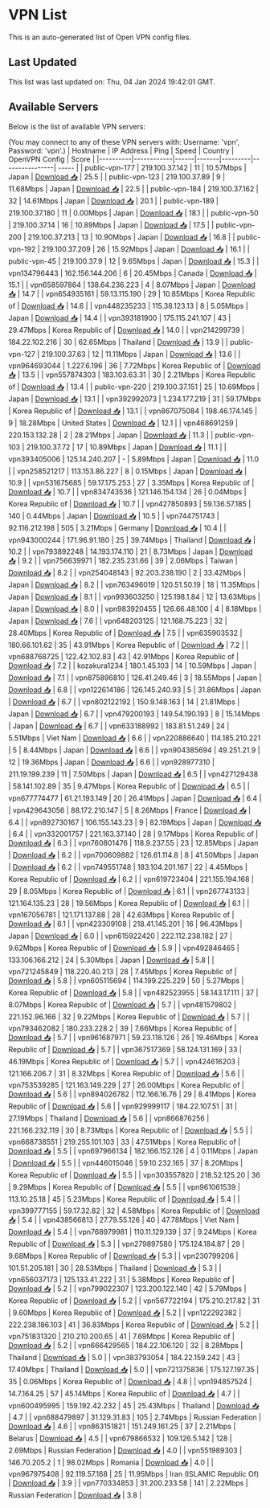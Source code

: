# VPN List

This is an auto-generated list of Open VPN config files.

## Last Updated

This list was last updated on: Thu, 04 Jan 2024 19:42:01 GMT.

## Available Servers

Below is the list of available VPN servers:

(You may connect to any of these VPN servers with: Username: 'vpn', Password: 'vpn'.)
| Hostname | IP Address | Ping | Speed | Country | OpenVPN Config | Score |
|----------|------------|------|-------|---------|----------------| ----- |
| public-vpn-177 | 219.100.37.142 | 11 | 10.57Mbps | Japan | [Download 📥](./configs/server_0_JP.ovpn) | 25.5 |
| public-vpn-123 | 219.100.37.89 | 9 | 11.68Mbps | Japan | [Download 📥](./configs/server_1_JP.ovpn) | 22.5 |
| public-vpn-184 | 219.100.37.162 | 32 | 14.61Mbps | Japan | [Download 📥](./configs/server_2_JP.ovpn) | 20.1 |
| public-vpn-189 | 219.100.37.180 | 11 | 0.00Mbps | Japan | [Download 📥](./configs/server_3_JP.ovpn) | 18.1 |
| public-vpn-50 | 219.100.37.14 | 16 | 10.89Mbps | Japan | [Download 📥](./configs/server_4_JP.ovpn) | 17.5 |
| public-vpn-200 | 219.100.37.213 | 13 | 10.90Mbps | Japan | [Download 📥](./configs/server_5_JP.ovpn) | 16.8 |
| public-vpn-192 | 219.100.37.209 | 26 | 15.92Mbps | Japan | [Download 📥](./configs/server_6_JP.ovpn) | 16.1 |
| public-vpn-45 | 219.100.37.9 | 12 | 9.65Mbps | Japan | [Download 📥](./configs/server_7_JP.ovpn) | 15.3 |
| vpn134796443 | 162.156.144.206 | 6 | 20.45Mbps | Canada | [Download 📥](./configs/server_8_CA.ovpn) | 15.1 |
| vpn658597864 | 138.64.236.223 | 4 | 8.07Mbps | Japan | [Download 📥](./configs/server_9_JP.ovpn) | 14.7 |
| vpn654935161 | 59.13.115.190 | 29 | 10.85Mbps | Korea Republic of | [Download 📥](./configs/server_10_KR.ovpn) | 14.6 |
| vpn448235233 | 115.38.123.13 | 8 | 5.05Mbps | Japan | [Download 📥](./configs/server_11_JP.ovpn) | 14.4 |
| vpn393181900 | 175.115.241.107 | 43 | 29.47Mbps | Korea Republic of | [Download 📥](./configs/server_12_KR.ovpn) | 14.0 |
| vpn214299739 | 184.22.102.216 | 30 | 62.65Mbps | Thailand | [Download 📥](./configs/server_13_TH.ovpn) | 13.9 |
| public-vpn-127 | 219.100.37.63 | 12 | 11.11Mbps | Japan | [Download 📥](./configs/server_14_JP.ovpn) | 13.6 |
| vpn964693044 | 1.227.6.196 | 36 | 7.72Mbps | Korea Republic of | [Download 📥](./configs/server_15_KR.ovpn) | 13.5 |
| vpn557874303 | 183.103.63.31 | 30 | 2.21Mbps | Korea Republic of | [Download 📥](./configs/server_16_KR.ovpn) | 13.4 |
| public-vpn-220 | 219.100.37.151 | 25 | 10.69Mbps | Japan | [Download 📥](./configs/server_17_JP.ovpn) | 13.1 |
| vpn392992073 | 1.234.177.219 | 31 | 59.17Mbps | Korea Republic of | [Download 📥](./configs/server_18_KR.ovpn) | 13.1 |
| vpn867075084 | 198.46.174.145 | 9 | 18.28Mbps | United States | [Download 📥](./configs/server_19_US.ovpn) | 12.1 |
| vpn468691259 | 220.153.132.28 | 2 | 28.21Mbps | Japan | [Download 📥](./configs/server_20_JP.ovpn) | 11.3 |
| public-vpn-103 | 219.100.37.72 | 17 | 10.89Mbps | Japan | [Download 📥](./configs/server_21_JP.ovpn) | 11.1 |
| vpn393405006 | 125.14.240.207 | - | 5.89Mbps | Japan | [Download 📥](./configs/server_22_JP.ovpn) | 11.0 |
| vpn258521217 | 113.153.86.227 | 8 | 0.15Mbps | Japan | [Download 📥](./configs/server_23_JP.ovpn) | 10.9 |
| vpn531675685 | 59.17.175.253 | 27 | 3.35Mbps | Korea Republic of | [Download 📥](./configs/server_24_KR.ovpn) | 10.7 |
| vpn834743536 | 121.146.154.134 | 26 | 0.04Mbps | Korea Republic of | [Download 📥](./configs/server_25_KR.ovpn) | 10.7 |
| vpn427850893 | 59.136.57.185 | 140 | 0.44Mbps | Japan | [Download 📥](./configs/server_26_JP.ovpn) | 10.5 |
| vpn744751743 | 92.116.212.198 | 505 | 3.21Mbps | Germany | [Download 📥](./configs/server_27_DE.ovpn) | 10.4 |
| vpn943000244 | 171.96.91.180 | 25 | 39.74Mbps | Thailand | [Download 📥](./configs/server_28_TH.ovpn) | 10.2 |
| vpn793892248 | 14.193.174.110 | 21 | 8.73Mbps | Japan | [Download 📥](./configs/server_29_JP.ovpn) | 9.2 |
| vpn756639971 | 182.235.231.66 | 39 | 2.06Mbps | Taiwan | [Download 📥](./configs/server_30_TW.ovpn) | 8.2 |
| vpn254048143 | 92.203.238.190 | 2 | 33.42Mbps | Japan | [Download 📥](./configs/server_31_JP.ovpn) | 8.2 |
| vpn763496019 | 120.51.50.19 | 18 | 11.35Mbps | Japan | [Download 📥](./configs/server_32_JP.ovpn) | 8.1 |
| vpn993603250 | 125.198.1.84 | 12 | 13.63Mbps | Japan | [Download 📥](./configs/server_33_JP.ovpn) | 8.0 |
| vpn983920455 | 126.66.48.100 | 4 | 8.18Mbps | Japan | [Download 📥](./configs/server_34_JP.ovpn) | 7.6 |
| vpn648203125 | 121.168.75.223 | 32 | 28.40Mbps | Korea Republic of | [Download 📥](./configs/server_35_KR.ovpn) | 7.5 |
| vpn635903532 | 180.66.101.62 | 35 | 43.91Mbps | Korea Republic of | [Download 📥](./configs/server_36_KR.ovpn) | 7.2 |
| vpn688768725 | 122.42.102.83 | 43 | 42.91Mbps | Korea Republic of | [Download 📥](./configs/server_37_KR.ovpn) | 7.2 |
| kozakura1234 | 180.1.45.103 | 14 | 10.59Mbps | Japan | [Download 📥](./configs/server_38_JP.ovpn) | 7.1 |
| vpn875896810 | 126.41.249.46 | 3 | 18.55Mbps | Japan | [Download 📥](./configs/server_39_JP.ovpn) | 6.8 |
| vpn122614186 | 126.145.240.93 | 5 | 31.86Mbps | Japan | [Download 📥](./configs/server_40_JP.ovpn) | 6.7 |
| vpn802122192 | 150.9.148.163 | 14 | 21.81Mbps | Japan | [Download 📥](./configs/server_41_JP.ovpn) | 6.7 |
| vpn479200193 | 149.54.190.193 | 8 | 15.14Mbps | Japan | [Download 📥](./configs/server_42_JP.ovpn) | 6.7 |
| vpn633188992 | 183.81.51.249 | 24 | 5.51Mbps | Viet Nam | [Download 📥](./configs/server_43_VN.ovpn) | 6.6 |
| vpn220886640 | 114.185.210.221 | 5 | 8.44Mbps | Japan | [Download 📥](./configs/server_44_JP.ovpn) | 6.6 |
| vpn904385694 | 49.251.21.9 | 12 | 19.36Mbps | Japan | [Download 📥](./configs/server_45_JP.ovpn) | 6.6 |
| vpn928977310 | 211.19.199.239 | 11 | 7.50Mbps | Japan | [Download 📥](./configs/server_46_JP.ovpn) | 6.5 |
| vpn427129438 | 58.141.102.89 | 35 | 9.47Mbps | Korea Republic of | [Download 📥](./configs/server_47_KR.ovpn) | 6.5 |
| vpn677774477 | 61.21.193.149 | 20 | 26.41Mbps | Japan | [Download 📥](./configs/server_48_JP.ovpn) | 6.4 |
| vpn429643056 | 88.172.210.147 | 5 | 8.26Mbps | France | [Download 📥](./configs/server_49_FR.ovpn) | 6.4 |
| vpn892730167 | 106.155.143.23 | 9 | 82.19Mbps | Japan | [Download 📥](./configs/server_50_JP.ovpn) | 6.4 |
| vpn332001757 | 221.163.37.140 | 28 | 9.17Mbps | Korea Republic of | [Download 📥](./configs/server_51_KR.ovpn) | 6.3 |
| vpn760801476 | 118.9.237.55 | 23 | 12.85Mbps | Japan | [Download 📥](./configs/server_52_JP.ovpn) | 6.2 |
| vpn700609882 | 126.61.114.8 | 8 | 41.50Mbps | Japan | [Download 📥](./configs/server_53_JP.ovpn) | 6.2 |
| vpn749551748 | 183.104.201.167 | 22 | 4.45Mbps | Korea Republic of | [Download 📥](./configs/server_54_KR.ovpn) | 6.2 |
| vpn619723404 | 221.155.194.168 | 29 | 8.05Mbps | Korea Republic of | [Download 📥](./configs/server_55_KR.ovpn) | 6.1 |
| vpn267743133 | 121.164.135.23 | 28 | 19.56Mbps | Korea Republic of | [Download 📥](./configs/server_56_KR.ovpn) | 6.1 |
| vpn167056781 | 121.171.137.88 | 28 | 42.63Mbps | Korea Republic of | [Download 📥](./configs/server_57_KR.ovpn) | 6.1 |
| vpn423309108 | 218.41.145.201 | 16 | 96.43Mbps | Japan | [Download 📥](./configs/server_58_JP.ovpn) | 6.0 |
| vpn615922420 | 222.112.238.182 | 27 | 9.62Mbps | Korea Republic of | [Download 📥](./configs/server_59_KR.ovpn) | 5.9 |
| vpn492846465 | 133.106.166.212 | 24 | 5.30Mbps | Japan | [Download 📥](./configs/server_60_JP.ovpn) | 5.8 |
| vpn721245849 | 118.220.40.213 | 28 | 7.45Mbps | Korea Republic of | [Download 📥](./configs/server_61_KR.ovpn) | 5.8 |
| vpn605115694 | 114.199.225.229 | 50 | 5.27Mbps | Korea Republic of | [Download 📥](./configs/server_62_KR.ovpn) | 5.8 |
| vpn482523955 | 58.143.17.111 | 37 | 8.07Mbps | Korea Republic of | [Download 📥](./configs/server_63_KR.ovpn) | 5.7 |
| vpn481579802 | 221.152.96.166 | 32 | 9.22Mbps | Korea Republic of | [Download 📥](./configs/server_64_KR.ovpn) | 5.7 |
| vpn793462082 | 180.233.228.2 | 39 | 7.66Mbps | Korea Republic of | [Download 📥](./configs/server_65_KR.ovpn) | 5.7 |
| vpn961687971 | 59.23.118.126 | 26 | 19.46Mbps | Korea Republic of | [Download 📥](./configs/server_66_KR.ovpn) | 5.7 |
| vpn367517369 | 58.124.131.169 | 33 | 46.19Mbps | Korea Republic of | [Download 📥](./configs/server_67_KR.ovpn) | 5.7 |
| vpn424616203 | 121.166.206.7 | 31 | 8.32Mbps | Korea Republic of | [Download 📥](./configs/server_68_KR.ovpn) | 5.6 |
| vpn753539285 | 121.163.149.229 | 27 | 26.00Mbps | Korea Republic of | [Download 📥](./configs/server_69_KR.ovpn) | 5.6 |
| vpn894026782 | 112.166.16.76 | 29 | 8.41Mbps | Korea Republic of | [Download 📥](./configs/server_70_KR.ovpn) | 5.6 |
| vpn929999117 | 184.22.107.51 | 31 | 27.19Mbps | Thailand | [Download 📥](./configs/server_71_TH.ovpn) | 5.6 |
| vpn866876256 | 221.166.232.119 | 30 | 8.73Mbps | Korea Republic of | [Download 📥](./configs/server_72_KR.ovpn) | 5.5 |
| vpn668738551 | 219.255.101.103 | 33 | 47.51Mbps | Korea Republic of | [Download 📥](./configs/server_73_KR.ovpn) | 5.5 |
| vpn697966134 | 182.166.152.126 | 4 | 0.11Mbps | Japan | [Download 📥](./configs/server_74_JP.ovpn) | 5.5 |
| vpn446015046 | 59.10.232.165 | 37 | 8.20Mbps | Korea Republic of | [Download 📥](./configs/server_75_KR.ovpn) | 5.5 |
| vpn303557820 | 218.52.125.20 | 36 | 9.29Mbps | Korea Republic of | [Download 📥](./configs/server_76_KR.ovpn) | 5.5 |
| vpn961061539 | 113.10.25.18 | 45 | 5.23Mbps | Korea Republic of | [Download 📥](./configs/server_77_KR.ovpn) | 5.4 |
| vpn399777155 | 59.17.32.82 | 32 | 4.58Mbps | Korea Republic of | [Download 📥](./configs/server_78_KR.ovpn) | 5.4 |
| vpn438566813 | 27.79.55.126 | 40 | 47.78Mbps | Viet Nam | [Download 📥](./configs/server_79_VN.ovpn) | 5.4 |
| vpn768979981 | 110.11.129.139 | 37 | 9.24Mbps | Korea Republic of | [Download 📥](./configs/server_80_KR.ovpn) | 5.3 |
| vpn279897580 | 175.124.184.87 | 29 | 9.68Mbps | Korea Republic of | [Download 📥](./configs/server_81_KR.ovpn) | 5.3 |
| vpn230799206 | 101.51.205.181 | 30 | 28.53Mbps | Thailand | [Download 📥](./configs/server_82_TH.ovpn) | 5.3 |
| vpn656037173 | 125.133.41.222 | 31 | 5.38Mbps | Korea Republic of | [Download 📥](./configs/server_83_KR.ovpn) | 5.2 |
| vpn799022307 | 123.200.122.140 | 42 | 5.79Mbps | Korea Republic of | [Download 📥](./configs/server_84_KR.ovpn) | 5.2 |
| vpn567722194 | 175.210.217.82 | 31 | 9.60Mbps | Korea Republic of | [Download 📥](./configs/server_85_KR.ovpn) | 5.2 |
| vpn122292382 | 222.238.186.103 | 41 | 36.83Mbps | Korea Republic of | [Download 📥](./configs/server_86_KR.ovpn) | 5.2 |
| vpn751831320 | 210.210.200.65 | 41 | 7.69Mbps | Korea Republic of | [Download 📥](./configs/server_87_KR.ovpn) | 5.2 |
| vpn666429565 | 184.22.106.120 | 32 | 8.28Mbps | Thailand | [Download 📥](./configs/server_88_TH.ovpn) | 5.0 |
| vpn383793054 | 184.22.159.242 | 43 | 17.40Mbps | Thailand | [Download 📥](./configs/server_89_TH.ovpn) | 5.0 |
| vpn721375836 | 175.127.197.35 | 35 | 0.06Mbps | Korea Republic of | [Download 📥](./configs/server_90_KR.ovpn) | 4.8 |
| vpn194857524 | 14.7.164.25 | 57 | 45.14Mbps | Korea Republic of | [Download 📥](./configs/server_91_KR.ovpn) | 4.7 |
| vpn600495995 | 159.192.42.232 | 45 | 25.43Mbps | Thailand | [Download 📥](./configs/server_92_TH.ovpn) | 4.7 |
| vpn688479897 | 31.129.31.83 | 105 | 2.74Mbps | Russian Federation | [Download 📥](./configs/server_93_RU.ovpn) | 4.6 |
| vpn863151821 | 151.249.161.25 | 37 | 2.21Mbps | Belarus | [Download 📥](./configs/server_94_BY.ovpn) | 4.5 |
| vpn679866532 | 109.126.5.142 | 128 | 2.69Mbps | Russian Federation | [Download 📥](./configs/server_95_RU.ovpn) | 4.0 |
| vpn551989303 | 146.70.205.2 | 1 | 98.02Mbps | Romania | [Download 📥](./configs/server_96_RO.ovpn) | 4.0 |
| vpn967975408 | 92.119.57.168 | 25 | 11.95Mbps | Iran (ISLAMIC Republic Of) | [Download 📥](./configs/server_97_IR.ovpn) | 3.9 |
| vpn770334853 | 31.200.233.58 | 141 | 2.22Mbps | Russian Federation | [Download 📥](./configs/server_98_RU.ovpn) | 3.8 |
